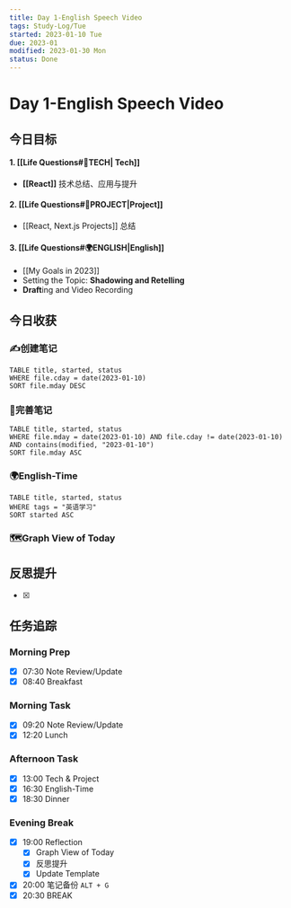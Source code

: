 ```yaml
---
title: Day 1-English Speech Video
tags: Study-Log/Tue
started: 2023-01-10 Tue
due: 2023-01
modified: 2023-01-30 Mon
status: Done
---
```

# Day 1-English Speech Video
## 今日目标
#### 1. [[Life Questions#🚀TECH| Tech]]
- **[[React]]** 技术总结、应用与提升
#### 2. [[Life Questions#🚀PROJECT|Project]]
- [[React, Next.js Projects]] 总结
#### 3. [[Life Questions#🌍ENGLISH|English]]
- [[My Goals in 2023]]
- Setting the Topic: **Shadowing and Retelling**
- **Draft**ing and Video Recording

## 今日收获
### ✍️创建笔记

```dataview
TABLE title, started, status
WHERE file.cday = date(2023-01-10)
SORT file.mday DESC
```

### 📝完善笔记

```dataview
TABLE title, started, status
WHERE file.mday = date(2023-01-10) AND file.cday != date(2023-01-10) AND contains(modified, "2023-01-10")
SORT file.mday ASC
```

### 🌍English-Time

```dataview
TABLE title, started, status
WHERE tags = "英语学习"
SORT started ASC
```

### 🗺️Graph View of Today

## 反思提升
- [x] 
## 任务追踪
### Morning Prep
- [x] 07:30 Note Review/Update
- [x] 08:40 Breakfast
### Morning Task
- [x] 09:20 Note Review/Update
- [x] 12:20 Lunch
### Afternoon Task
- [x] 13:00 Tech & Project
- [x] 16:30 English-Time
- [x] 18:30 Dinner
### Evening Break
- [x] 19:00 Reflection
	- [x] Graph View of Today
	- [x] 反思提升
	- [x] Update Template 
- [x] 20:00 笔记备份 `ALT + G`
- [x] 20:30 BREAK